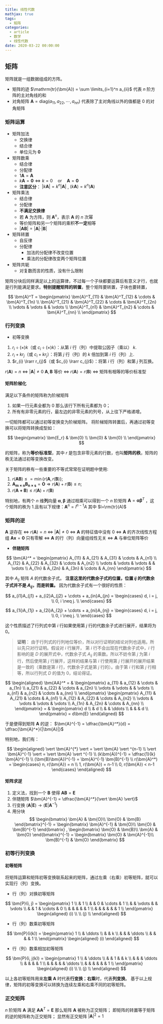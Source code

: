 ```yaml
---
title: 线性代数
mathjax: true
tags:
  - 矩阵
categories:
  - article
  - 数学
  - 线性代数
date: 2020-03-22 00:00:00
---
```


## 矩阵

矩阵就是一组数据组成的方阵。

- 矩阵的迹 $\mathrm{tr}(\bm{A}) = \sum \limits_{i=1}^n a_{ii}$ 代表 $n$ 阶方阵的主对角线的和
- 对角矩阵 $\bm{A} = \mathrm{diag}(a_{11}, a_{22}, \cdots, a_{nn})$ 代表除了主对角线以外的值都是 $0$ 的对角矩阵

### 矩阵运算

- 矩阵加法
  - 交换律
  - 结合律
  - 单位元为 $\bm{0}$
- 矩阵数乘
  - 结合律
  - 分配律
  - $1 \bm{A} = \bm{A}$
  - $k \bm{A} = \bm{0} \Leftrightarrow k = 0 \quad \text{or} \quad \bm{A} = \bm{0}$
  - **注意区分**： $\vert k \bm{A} \vert = k^n \vert \bm{A} \vert$ , $( k \bm{A} ) = k^n ( \bm{A} )$
- 矩阵乘法
  - 结合律
  - 分配律
  - **不满足交换律**
  - 若 $\bm{A}$ 为方阵，则 $\bm{A}^n$，表示 $\bm{A}$ 的 $n$ 次幂
  - 等价矩阵和另一个矩阵的乘积**不一定**相等
  - $\vert \bm{A} \bm{B} \vert = \vert \bm{A} \vert \cdot \vert \bm{B} \vert$
- 矩阵转置
  - 自反律
  - 分配律
    - 加法的分配律不改变位置
    - 乘法的分配律改变两个矩阵位置
- 矩阵共轭
  - 对复数而言的性质，没有什么限制

矩阵分块后同样满足以上的运算律，不过每一个子块都要运算后有意义才行，也就是行列能满足要求。**特别提醒矩阵的转置**，整个矩阵要转置，子块也要转置，

$$
\bm{A}^T =
\begin{pmatrix}
  \bm{A}^T_{11} & \bm{A}^T_{12} & \cdots & \bm{A}^T_{1n} \\
  \bm{A}^T_{21} & \bm{A}^T_{22} & \cdots & \bm{A}^T_{2n} \\
  \vdots        & \vdots        &        & \vdots        \\
  \bm{A}^T_{n1} & \bm{A}^T_{n2} & \cdots & \bm{A}^T_{nn} \\
\end{pmatrix}
$$

### 行列变换

- 初等变换

1. $r_{i} \div(\times) k$（或 $c_{i} \div(\times) k$）：从第 $i$ 行（列）中提取公因子（乘以） $k$.
2. $r_{i} + kr_{j}$（或 $c_{i} + kr_{j}$）：将第 $j$ 行（列）的 $k$ 倍加到第 $i$ 行（列）上.
3. $r_{i} \lrarr r_{j}$（或 $c_{i} \lrarr c_{j}$）：将第 $i$ 行（列）和第 $j$ 列互换。

$r(\bm{A}) = n$ $\Leftrightarrow$ $\vert \bm{A} \vert \ne 0$
$\bm{A}, \bm{B}$ 等价 $\Leftrightarrow$ $r(\bm{A}) = r(\bm{B})$ $\Leftrightarrow$ 矩阵有相等的等价标准型

#### 矩阵阶梯化

满足以下条件的矩阵称为阶梯矩阵

1. 如果一行元素全都为 $0$ 那么该行下所有元素都为 $0$；
2. 所有有非零元素的行，最左边的非零元素的列号，从上往下严格递增。

一切矩阵都可以通过初等变换变为阶梯矩阵。
将阶梯矩阵转置后，再通过初等变换可以将矩阵转换成型如：

$$
\begin{pmatrix}
  \bm{E_r} & \bm{0} \\
  \bm{0}   & \bm{0} \\
\end{pmatrix}
$$

的矩阵，称为**等价标准型**，其中 $r$ 是包含非零元素的行数，也叫**矩阵的秩**，矩阵的秩无法通过初等变换改变。

关于矩阵的秩有一些重要的不等式常常在证明题中使用:

1. $r(\bm{AB}) \leq = \min \{r(\bm{A}, r(\bm{B})\}$;
2. $\bm{A_{m\times n}B_{n\times s}} = \bm{O} \Rightarrow r(\bm{A}) + r(\bm{B}) \le n$;
3. $r(\bm{A+B}) \le r(\bm{A}) + r(\bm{B})$

特别地，有两个 $n$ 维**列**向量 $\bm{\alpha}, \bm{\beta}$ 通过相乘可以得到一个 $n$ 阶矩阵 $\bm{A} = \bm{\alpha} \bm{\beta}^T$ ，这个矩阵的秩为 1.且有以下规律：$\bm{A}^n = l^{n-1}A$ 其中 $l=\rm{tr}(A)$

### 矩阵的逆

$\bm{A}$ 逆存在 $\Leftrightarrow$ $r(\bm{A}) = n$ $\Leftrightarrow$ $|\bm{A}| \neq 0$ $\Leftrightarrow$ $\bm{A}$ 的特征值中没有 0 $\Leftrightarrow$ $\bm{A}$ 的齐次线性方程组 $\bm{Ax} = \bm{0}$ 只有零解 $\Leftrightarrow$ $\bm{A}$ 的行（列）向量组线性无关 $\Leftrightarrow$ $\bm{A}$ 与单位矩阵等价

- **伴随矩阵**

$$
\bm{A}^* =
\begin{pmatrix}
  A_{11} & A_{21} & A_{31} & \cdots & A_{n1} \\
  A_{12} & A_{22} & A_{32} & \cdots & A_{n2} \\
  \vdots & \vdots & \vdots &        & \vdots \\
  A_{1n} & A_{2n} & A_{3n} & \cdots & A_{nn}
\end{pmatrix}
$$

其中 $A_{ij}$ 矩阵 $A$ 的代数余子式。
**注意这里的代数余子式的位置，位置 $ij$ 的代数余子式并不是 $A_{ij}$，而是转置。**
因为代数余子式有一个很好的性质：

$$
a_{i1}A_{j1} + a_{i2}A_{j2} + \cdots + a_{in}A_{jn} = 
\begin{cases}
  d, i = j, \\
  0, i \neq j. \\
\end{cases}
$$

$$
a_{1i}A_{1j} + a_{2i}A_{2j} + \cdots + a_{ni}A_{nj} =
\begin{cases}
  d, i = j, \\
  0, i \neq j. \\
\end{cases}
$$

这个性质描述了行列式中第 $i$ 行如果使用第 $j$ 行的代数余子式进行展开，结果将为 0。

> **证明**：
> 由于行列式的行列地位等价，所以对行证明的结论对列也适用。所以先只对行证明。假设对 $i$ 行展开， 第 $i$ 行不会出现在代数余子式中，$i$ 行影响的是 $D$ 的展开式中，代数余子式 $A_{ij}$ 的乘数。所以不妨令第 $j$ 为第 $i$ 行，然后使用第 $j$ 行展开，这样的结果与第 $i$ 行使用第 $j$ 行展开的展开结果是一致的（乘数是第 $i$ 行，代数余子式是第 $j$ 行的）。由于第 $i$ 行和第 $j$ 行相等，所以行列式 $D$ 的值为 $0$，结论得证。

$$
\begin{aligned}
  \bm{AA}^*
  = &
  \begin{pmatrix}
    a_{11} & a_{12} & \cdots & a_{1n} \\
    a_{21} & a_{22} & \cdots & a_{2n} \\
    \vdots & \vdots &        & \vdots \\
    a_{n1} & a_{n2} & \cdots & a_{nn} \\
  \end{pmatrix}
  \begin{pmatrix}
    A_{11} & A_{21} & \cdots & A_{n1} \\
    A_{12} & A_{22} & \cdots & A_{n2} \\
    \vdots & \vdots & \vdots & \vdots \\
    A_{1n} & A_{2n} & \cdots & A_{nn} \\
  \end{pmatrix}
  = &
  \begin{pmatrix}
    d \\
    & d \\
    & & \ddots \\
    & & & d \\
  \end{pmatrix}
  = d\bm{E}
\end{aligned}
$$

于是便得到矩阵 $\bm{A}$ 的逆： $\bm{A}^{-1} = \dfrac{\bm{A}^*}{d} = \dfrac{\bm{A}^*}{|\bm{A}|}$

特别地，我们有：

$$
\begin{aligned}
  \vert \bm{A}^{*} \vert = \vert \bm{A} \vert ^{n-1} \\
  \vert \bm{A}^{-1} \vert = \vert \bm{A} \vert ^{-1} \\
  (k\bm{A})^{-1} = \dfrac{1}{k} \bm{A}^{-1} \\
  (\bm{B}\bm{A})^{-1} =  \bm{A}^{-1} \bm{B}^{-1} \\
  r(\bm{A}^*) =
  \begin{cases}
    n, r(\bm{A}) = n \\
    1, r(\bm{A}) = n-1 \\
    0, r(\bm{A}) < n-1
  \end{cases}
\end{aligned}
$$

#### 矩阵求逆

1. 定义法，找到一个 $\bm{B}$ 使得 $\bm{A}\bm{B} = \bm{E}$
2. 伴随矩阵 $\bm{A}^{-1} = \dfrac{\bm{A}^*}{\vert \bm{A} \vert}$
3. 行变换 $(\bm{A} | \bm{E}) \to (\bm{E} | \bm{A}^{-1})$
4. 用分块
   $$
   \begin{bmatrix}
     \bm{A} & \bm{O}\\
     \bm{O} & \bm{B}
   \end{bmatrix}^{-1} =
   \begin{bmatrix}
     \bm{A}^{-1} & \bm{O}\\
     \bm{O} & \bm{B}^{-1}
   \end{bmatrix} ,
   \begin{bmatrix}
     \bm{O} & \bm{B}\\
     \bm{A} & \bm{O}
   \end{bmatrix}^{-1} =
   \begin{bmatrix}
     \bm{O} & \bm{A}^{-1}\\
     \bm{B}^{-1} & \bm{O}
   \end{bmatrix}
   $$

### 初等行列变换

#### 初等矩阵

将矩阵运算和矩阵初等变换联系起来的矩阵，通过左乘（右乘）初等矩阵，就可以实现行（列）变换。

- 行（列）对换初等矩阵

$$
\bm{P}(i, j) =
\begin{pmatrix}
  1 \\
  & 1 \\
  & & 0 & \cdots & 1 \\
  & & \vdots & & \vdots \\
  & & 1 & \cdots & 0 \\
  & & & & & 1 \\
  & & & & & & 1 \\
\end{pmatrix}
\begin{aligned}
  (i) \\
  \\
  (j) \\
\end{aligned}
$$

- 行（列）数乘初等矩阵

$$
\bm{P}(i(k)) =
\begin{pmatrix}
  1 \\
  & \ddots \\
  & & k \\
  & & & \ddots \\
  & & & & 1 \\
\end{pmatrix}
\begin{aligned}
  (i)
\end{aligned}
$$

- 行（列）数乘相加初等矩阵

$$
\bm{P}(i, j(k)) =
\begin{pmatrix}
  1 \\
  & \ddots \\
  & & 1 & & k \\
  & & & \ddots \\
  & & & & 1 \\
  & & & & & \ddots \\
  & & & & & & 1 \\
\end{pmatrix}
\begin{aligned}
  (i) \\
  \\
  (j) \\
\end{aligned}
$$

以上各初等矩阵用来**左乘** $\bm{A}$ 时代表**行变换**；**右乘**时，代表**列变换**。
基于以上规律，矩阵的初等变换可以转换为连续左乘和右乘不同的初等矩阵。

### 正交矩阵

$n$ 阶矩阵 $\bm{A}$ 满足 $\bm{AA}^T = \bm{E}$ 那么矩阵 $\bm{A}$ 被称为正交矩阵；
即矩阵的转置等于矩阵的逆的矩阵称为正交矩阵；
显然有正交矩阵 $|\bm{A}|^2 = 1$

